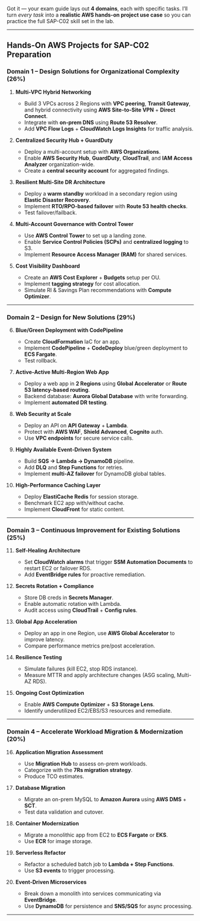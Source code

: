 Got it — your exam guide lays out **4 domains**, each with specific tasks.
I’ll turn *every task* into a **realistic AWS hands-on project use case** so you can practice the full SAP-C02 skill set in the lab.

---

## **Hands-On AWS Projects for SAP-C02 Preparation**

### **Domain 1 – Design Solutions for Organizational Complexity** (26%)

1. **Multi-VPC Hybrid Networking**

   * Build 3 VPCs across 2 Regions with **VPC peering**, **Transit Gateway**, and hybrid connectivity using **AWS Site-to-Site VPN** + **Direct Connect**.
   * Integrate with **on-prem DNS** using **Route 53 Resolver**.
   * Add **VPC Flow Logs** + **CloudWatch Logs Insights** for traffic analysis.

2. **Centralized Security Hub + GuardDuty**

   * Deploy a multi-account setup with **AWS Organizations**.
   * Enable **AWS Security Hub**, **GuardDuty**, **CloudTrail**, and **IAM Access Analyzer** organization-wide.
   * Create a **central security account** for aggregated findings.

3. **Resilient Multi-Site DR Architecture**

   * Deploy a **warm standby** workload in a secondary region using **Elastic Disaster Recovery**.
   * Implement **RTO/RPO-based failover** with **Route 53 health checks**.
   * Test failover/failback.

4. **Multi-Account Governance with Control Tower**

   * Use **AWS Control Tower** to set up a landing zone.
   * Enable **Service Control Policies (SCPs)** and **centralized logging** to S3.
   * Implement **Resource Access Manager (RAM)** for shared services.

5. **Cost Visibility Dashboard**

   * Create an **AWS Cost Explorer** + **Budgets** setup per OU.
   * Implement **tagging strategy** for cost allocation.
   * Simulate RI & Savings Plan recommendations with **Compute Optimizer**.

---

### **Domain 2 – Design for New Solutions** (29%)

6. **Blue/Green Deployment with CodePipeline**

   * Create **CloudFormation** IaC for an app.
   * Implement **CodePipeline** + **CodeDeploy** blue/green deployment to **ECS Fargate**.
   * Test rollback.

7. **Active-Active Multi-Region Web App**

   * Deploy a web app in **2 Regions** using **Global Accelerator** or **Route 53 latency-based routing**.
   * Backend database: **Aurora Global Database** with write forwarding.
   * Implement **automated DR testing**.

8. **Web Security at Scale**

   * Deploy an API on **API Gateway** + **Lambda**.
   * Protect with **AWS WAF**, **Shield Advanced**, **Cognito** auth.
   * Use **VPC endpoints** for secure service calls.

9. **Highly Available Event-Driven System**

   * Build **SQS → Lambda → DynamoDB** pipeline.
   * Add **DLQ** and **Step Functions** for retries.
   * Implement **multi-AZ failover** for DynamoDB global tables.

10. **High-Performance Caching Layer**

    * Deploy **ElastiCache Redis** for session storage.
    * Benchmark EC2 app with/without cache.
    * Implement **CloudFront** for static content.

---

### **Domain 3 – Continuous Improvement for Existing Solutions** (25%)

11. **Self-Healing Architecture**

    * Set **CloudWatch alarms** that trigger **SSM Automation Documents** to restart EC2 or failover RDS.
    * Add **EventBridge rules** for proactive remediation.

12. **Secrets Rotation + Compliance**

    * Store DB creds in **Secrets Manager**.
    * Enable automatic rotation with Lambda.
    * Audit access using **CloudTrail** + **Config rules**.

13. **Global App Acceleration**

    * Deploy an app in one Region, use **AWS Global Accelerator** to improve latency.
    * Compare performance metrics pre/post acceleration.

14. **Resilience Testing**

    * Simulate failures (kill EC2, stop RDS instance).
    * Measure MTTR and apply architecture changes (ASG scaling, Multi-AZ RDS).

15. **Ongoing Cost Optimization**

    * Enable **AWS Compute Optimizer** + **S3 Storage Lens**.
    * Identify underutilized EC2/EBS/S3 resources and remediate.

---

### **Domain 4 – Accelerate Workload Migration & Modernization** (20%)

16. **Application Migration Assessment**

    * Use **Migration Hub** to assess on-prem workloads.
    * Categorize with the **7Rs migration strategy**.
    * Produce TCO estimates.

17. **Database Migration**

    * Migrate an on-prem MySQL to **Amazon Aurora** using **AWS DMS** + **SCT**.
    * Test data validation and cutover.

18. **Container Modernization**

    * Migrate a monolithic app from EC2 to **ECS Fargate** or **EKS**.
    * Use **ECR** for image storage.

19. **Serverless Refactor**

    * Refactor a scheduled batch job to **Lambda + Step Functions**.
    * Use **S3 events** to trigger processing.

20. **Event-Driven Microservices**

    * Break down a monolith into services communicating via **EventBridge**.
    * Use **DynamoDB** for persistence and **SNS/SQS** for async processing.

---
